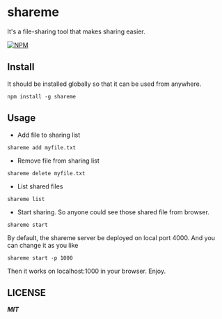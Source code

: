 # shareme
It's a file-sharing tool that makes sharing easier.

[![NPM](https://nodei.co/npm/shareme.png?stars&downloads)](https://nodei.co/npm/shareme/)

## Install

It should be installed globally so that it can be used from anywhere.

```
npm install -g shareme
```
## Usage

* Add file to sharing list
```
shareme add myfile.txt
```

* Remove file from sharing list
```
shareme delete myfile.txt
```
* List shared files
```
shareme list
```
* Start sharing. So anyone could see those shared file from browser. 

```
shareme start
```
By default, the shareme server be deployed on local port 4000. And you can change it as you like

```
shareme start -p 1000
```
Then it works on localhost:1000 in your browser. Enjoy.


## LICENSE
***MIT***
